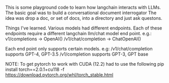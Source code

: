 This is some playground code to learn how langchain interacts with LLMs.
The basic goal was to build a conversational document interrogator
The idea was drop a doc, or set of docs, into a directory and just ask questons.

Things I've learned. 
Various models had different endpoints.  Each of these endpoints require a different langchain
llm/chat model end point.  e.g.:
    v1/completions -> OpenAI()
    /v1/chat/completion -> ChatOpenAI()

Each end point only supports certain models.  e.g:
    /v1/chat/completion supports GPT-4, GPT-3.5
    /v1/completion supports GPT-3, GPT base

NOTE: To get pytorch to work with CUDA (12.2) had to use the following
pip install torch==2.0.1+cu118 -f https://download.pytorch.org/whl/torch_stable.html

